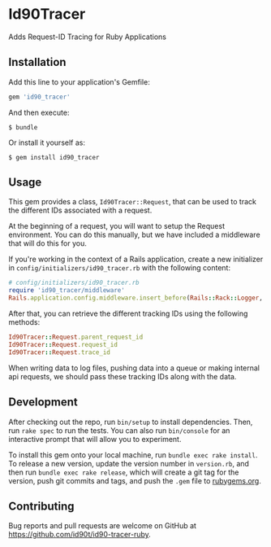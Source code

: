 # Id90Tracer

Adds Request-ID Tracing for Ruby Applications

## Installation

Add this line to your application's Gemfile:

```ruby
gem 'id90_tracer'
```

And then execute:

    $ bundle

Or install it yourself as:

    $ gem install id90_tracer

## Usage

This gem provides a class, `Id90Tracer::Request`, that can be used to track the
different IDs associated with a request.

At the beginning of a request, you will want to setup the Request environment.
You can do this manually, but we have included a middleware that will do this
for you.

If you're working in the context of a Rails application, create a new
initializer in `config/initializers/id90_tracer.rb` with the following content:

```ruby
# config/initializers/id90_tracer.rb
require 'id90_tracer/middleware'
Rails.application.config.middleware.insert_before(Rails::Rack::Logger, Id90Tracer::Middleware)
```

After that, you can retrieve the different tracking IDs using the following
methods:

```ruby
Id90Tracer::Request.parent_request_id
Id90Tracer::Request.request_id
Id90Tracer::Request.trace_id
```

When writing data to log files, pushing data into a queue or making internal api
requests, we should pass these tracking IDs along with the data.

## Development

After checking out the repo, run `bin/setup` to install dependencies. Then, run `rake spec` to run the tests. You can also run `bin/console` for an interactive prompt that will allow you to experiment.

To install this gem onto your local machine, run `bundle exec rake install`. To release a new version, update the version number in `version.rb`, and then run `bundle exec rake release`, which will create a git tag for the version, push git commits and tags, and push the `.gem` file to [rubygems.org](https://rubygems.org).

## Contributing

Bug reports and pull requests are welcome on GitHub at https://github.com/id90t/id90-tracer-ruby.

